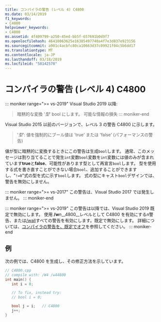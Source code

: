 ```yaml
---
title: コンパイラの警告 (レベル 4) C4800
ms.date: 03/14/2019
f1_keywords:
- C4800
helpviewer_keywords:
- C4800
ms.assetid: 4f409799-a250-45ed-bb5f-657691b0d9f7
ms.openlocfilehash: 46418063625e16385497740a4f7e3d837e923156
ms.sourcegitcommit: a901c4acbfc80ca10663d37c09921f04c5b6dd17
ms.translationtype: MT
ms.contentlocale: ja-JP
ms.lasthandoff: 03/18/2019
ms.locfileid: "58142578"
---
```

# <a name="compiler-warning-level-4-c4800"></a>コンパイラの警告 (レベル 4) C4800

::: moniker range=">= vs-2019"
Visual Studio 2019 以降:
> 暗黙的な変換 '*型*' bool にします。 可能な情報の損失
::: moniker-end

Visual Studio 2015 以前のバージョンで、レベル 3 の警告 C4800 に示します。
> '*型*': 値を強制的にブール値は 'true' または 'false' (パフォーマンスの警告)

値が型に暗黙的に変換するときにこの警告は生成`bool`します。 通常、このメッセージは割り当てることで発生`int`変数`bool`変数を`int`変数には値のみが含まれています**true**と**false**、可能性があります型として再宣言`bool`します。 型を使用する式を書き直すことができない場合`bool`、追加することができますし、"`!=0`"式の型を式に示す`bool`します。 式の型にキャスト`bool`デザインでは、警告を無効にしません。

::: moniker range=">= vs-2017"
この警告は、Visual Studio 2017 では発生しません。
::: moniker-end

::: moniker range=">= vs-2019"
この警告は以降では、Visual Studio 2019 既定で無効にします。 使用 __/w__*n*__4800__レベルとして C4800 を有効にする*n*警告、または[/wall](../../build/reference/compiler-option-warning-level.md)すべての警告を有効にします。既定で無効にします。 詳細については、[コンパイラの警告を、既定でオフ](../../preprocessor/compiler-warnings-that-are-off-by-default.md)を参照してください。
::: moniker-end

## <a name="example"></a>例

次の例では、C4800 を生成し、その修正方法を示しています。

```cpp
// C4800.cpp
// compile with: /W4 /w44800
int main() {
   int i = 0;

   // To fix, instead try:
   // bool i = 0;

   bool j = i;   // C4800
   j++;
}
```